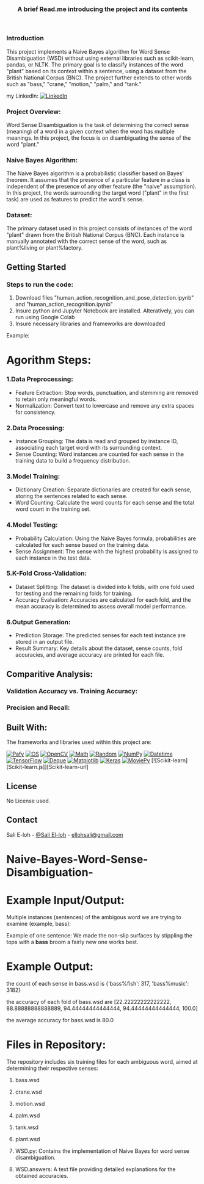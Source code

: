 <div align="center">
  <h3 align="center">A brief Read.me introducing the project and its contents</h3>
    <br />
  </p>
</div>


<!-- ABOUT THE PROJECT -->

### Introduction

This project implements a Naive Bayes algorithm for Word Sense Disambiguation (WSD) without using external libraries such as scikit-learn, pandas, or NLTK. The primary goal is to classify instances of the word "plant" based on its context within a sentence, using a dataset from the British National Corpus (BNC). The project further extends to other words such as "bass," "crane," "motion," "palm," and "tank."


my LinkedIn: [![LinkedIn][LinkedIn.js]][LinkedIn-url]

### Project Overview:

Word Sense Disambiguation is the task of determining the correct sense (meaning) of a word in a given context when the word has multiple meanings. In this project, the focus is on disambiguating the sense of the word "plant."

### Naive Bayes Algorithm:

The Naive Bayes algorithm is a probabilistic classifier based on Bayes' theorem. It assumes that the presence of a particular feature in a class is independent of the presence of any other feature (the "naive" assumption). In this project, the words surrounding the target word ("plant" in the first task) are used as features to predict the word's sense.

###  Dataset:

The primary dataset used in this project consists of instances of the word "plant" drawn from the British National Corpus (BNC). Each instance is manually annotated with the correct sense of the word, such as plant%living or plant%factory.


<!-- METHODOLOGY -->



  <!-- GETTING STARTED -->
## Getting Started

### Steps to run the code:

1. Download files "human_action_recognition_and_pose_detection.ipynb" and "human_action_recognition.ipynb"
2. Insure python and Jupyter Notebook are installed. Alteratively, you can run using Google Colab
3. Insure necessary libraries and frameworks are downloaded

Example:

<!-- METHODOLOGY -->

# Agorithm Steps:

### 1.Data Preprocessing:
* Feature Extraction: Stop words, punctuation, and stemming are removed to retain only meaningful words.
* Normalization: Convert text to lowercase and remove any extra spaces for consistency.

### 2.Data Processing:
* Instance Grouping: The data is read and grouped by instance ID, associating each target word with its surrounding context.
* Sense Counting: Word instances are counted for each sense in the training data to build a frequency distribution.

### 3.Model Training:
* Dictionary Creation: Separate dictionaries are created for each sense, storing the sentences related to each sense.
* Word Counting: Calculate the word counts for each sense and the total word count in the training set.

### 4.Model Testing:

* Probability Calculation: Using the Naive Bayes formula, probabilities are calculated for each sense based on the training data.
* Sense Assignment: The sense with the highest probability is assigned to each instance in the test data.


### 5.K-Fold Cross-Validation:

* Dataset Splitting: The dataset is divided into k folds, with one fold used for testing and the remaining folds for training.
* Accuracy Evaluation: Accuracies are calculated for each fold, and the mean accuracy is determined to assess overall model performance.

### 6.Output Generation:
* Prediction Storage: The predicted senses for each test instance are stored in an output file.
* Result Summary: Key details about the dataset, sense counts, fold accuracies, and average accuracy are printed for each file.



<!-- Results -->

## Comparitive Analysis:

### Validation Accuracy vs. Training Accuracy:

### Precision and Recall:

<!-- Built With -->
## Built With:

The frameworks and libraries used within this project are:

[![Pafy][Pafy.js]][Pafy-url]
[![OS][OS.js]][OS-url]
[![OpenCV][OpenCV.js]][OpenCV-url]
[![Math][Math.js]][Math-url]
[![Random][Random.js]][Random-url]
[![NumPy][NumPy.js]][NumPy-url]
[![Datetime][Datetime.js]][Datetime-url]
[![TensorFlow][TensorFlow.js]][TensorFlow-url]
[![Deque][Deque.js]][Deque-url]
[![Matplotlib][Matplotlib.js]][Matplotlib-url]
[![Keras][Keras.js]][Keras-url]
[![MoviePy][MoviePy.js]][MoviePy-url]
[![Scikit-learn][Scikit-learn.js]][Scikit-learn-url]

<!-- LICENSE -->
## License

No License used.

<!-- CONTACT -->
## Contact

Sali E-loh - [@Sali El-loh](https://www.linkedin.com/in/salielloh12/) - ellohsali@gmail.com


<!-- MARKDOWN LINKS & IMAGES -->
<!-- https://www.markdownguide.org/basic-syntax/#reference-style-links -->
[LinkedIn.js]: https://img.shields.io/badge/LinkedIn-0077B5?style=for-the-badge&logo=linkedin&logoColor=white
[LinkedIn-url]: https://www.linkedin.com/in/salielloh12/
[Tensorflow.js]: https://img.shields.io/badge/TensorFlow-FF6F00?style=for-the-badge&logo=tensorflow&logoColor=white
[Tensorflow-url]: https://www.tensorflow.org/
[Keras.js]: https://img.shields.io/badge/Keras-D00000?style=for-the-badge&logo=keras&logoColor=white
[Keras-url]: https://keras.io/
[NumPy.js]: https://img.shields.io/badge/NumPy-013243?style=for-the-badge&logo=numpy&logoColor=white
[NumPy-url]: https://numpy.org/
[Matplotlib.js]: https://img.shields.io/badge/Matplotlib-%23ffffff.svg?style=for-the-badge&logo=Matplotlib&logoColor=black
[Matplotlib-url]: https://matplotlib.org/

[Python.js]: https://img.shields.io/badge/Python-3776AB?style=for-the-badge&logo=python&logoColor=white
[Python-url]: https://www.python.org/

[Pafy.js]: https://img.shields.io/badge/Pafy-FF6600?style=for-the-badge
[Pafy-url]: https://github.com/mps-youtube/pafy

[OS.js]: https://img.shields.io/badge/OS-44a833?style=for-the-badge
[OS-url]: https://docs.python.org/3/library/os.html

[OpenCV.js]: https://img.shields.io/badge/OpenCV-5C3EE8?style=for-the-badge&logo=opencv&logoColor=white
[OpenCV-url]: https://opencv.org/

[Math.js]: https://img.shields.io/badge/Math-000000?style=for-the-badge
[Math-url]: https://docs.python.org/3/library/math.html

[Random.js]: https://img.shields.io/badge/Random-44a833?style=for-the-badge
[Random-url]: https://docs.python.org/3/library/random.html

[NumPy.js]: https://img.shields.io/badge/NumPy-013243?style=for-the-badge&logo=numpy&logoColor=white
[NumPy-url]: https://numpy.org/

[Datetime.js]: https://img.shields.io/badge/Datetime-44a833?style=for-the-badge
[Datetime-url]: https://docs.python.org/3/library/datetime.html

[TensorFlow.js]: https://img.shields.io/badge/TensorFlow-FF6F00?style=for-the-badge&logo=tensorflow&logoColor=white
[TensorFlow-url]: https://www.tensorflow.org/

[Deque.js]: https://img.shields.io/badge/Deque-44a833?style=for-the-badge
[Deque-url]: https://docs.python.org/3/library/collections.html#collections.deque

[Matplotlib.js]: https://img.shields.io/badge/Matplotlib-%23ffffff.svg?style=for-the-badge&logo=Matplotlib&logoColor=black
[Matplotlib-url]: https://matplotlib.org/

[Keras.js]: https://img.shields.io/badge/Keras-D00000?style=for-the-badge&logo=keras&logoColor=white
[Keras-url]: https://keras.io/

[MoviePy.js]: https://img.shields.io/badge/MoviePy-FF4500?style=for-the-badge
[MoviePy-url]: https://zulko.github.io/moviepy/
































# Naive-Bayes-Word-Sense-Disambiguation-


# Example Input/Output:
Multiple instances (sentences) of the ambigous word we are trying to examine (example, bass):

Example of one sentence: We made the non-slip surfaces by stippling the tops with a **bass** broom  a fairly new one works best. 

# Example Output:
the count of each sense in bass.wsd is {'bass%fish': 317, 'bass%music': 3182} 

the accuracy of each fold of bass.wsd are [22.22222222222222, 88.88888888888889, 94.44444444444444, 94.44444444444444, 100.0]

the average accuracy for bass.wsd is 80.0



#  Files in Repository:
The repository includes six training files for each ambiguous word, aimed at determining their respective senses:

  1. bass.wsd
  2. crane.wsd
  3. motion.wsd
  4. palm.wsd
  5. tank.wsd
  6. plant.wsd
  
  7. WSD.py:
  Contains the implementation of Naive Bayes for word sense disambiguation.
  
  8. WSD.answers:
  A text file providing detailed explanations for the obtained accuracies.

